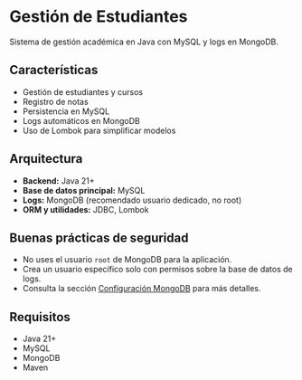 # Gestión de Estudiantes

Sistema de gestión académica en Java con MySQL y logs en MongoDB.

## Características

- Gestión de estudiantes y cursos
- Registro de notas
- Persistencia en MySQL
- Logs automáticos en MongoDB
- Uso de Lombok para simplificar modelos

## Arquitectura

- **Backend:** Java 21+
- **Base de datos principal:** MySQL
- **Logs:** MongoDB (recomendado usuario dedicado, no root)
- **ORM y utilidades:** JDBC, Lombok

## Buenas prácticas de seguridad

- No uses el usuario `root` de MongoDB para la aplicación.
- Crea un usuario específico solo con permisos sobre la base de datos de logs.
- Consulta la sección [Configuración MongoDB](mongo.md) para más detalles.

## Requisitos

- Java 21+
- MySQL
- MongoDB
- Maven

